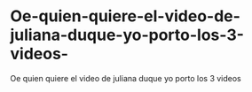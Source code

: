 # Oe-quien-quiere-el-video-de-juliana-duque-yo-porto-los-3-videos-
Oe quien quiere el video de juliana duque yo porto los 3 videos 

